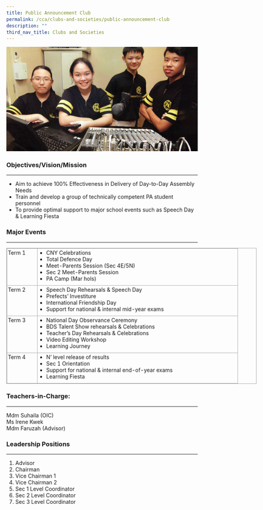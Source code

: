```yaml
---
title: Public Announcement Club
permalink: /cca/clubs-and-societies/public-announcement-club
description: ""
third_nav_title: Clubs and Societies
---
```

![Public Announcement Club](/images/Public-Announcement.jpg)

### Objectives/Vision/Mission
-------------------------

*   Aim to achieve 100% Effectiveness in Delivery of Day-to-Day Assembly Needs
*   Train and develop a group of technically competent PA student personnel
*   To provide optimal support to major school events such as Speech Day & Learning Fiesta

### Major Events
------------

<table class="iveo_table ives_tab_simple3" style="margin: 0px; outline: 0px; padding: 0px; border-collapse: collapse; border: 1px solid rgb(170, 170, 170); width: 659px;"><tbody style="margin: 0px; outline: 0px; padding: 0px;"><tr style="margin: 0px; outline: 0px; padding: 0px;"><td width="73" valign="top" style="margin: 0px; outline: 0px; padding: 2px; text-align: left; border: 1px solid rgb(170, 170, 170); width: 75px;">Term 1</td><td valign="top" style="margin: 0px; outline: 0px; padding: 2px; text-align: left; border: 1px solid rgb(170, 170, 170); width: 523px;"><ul style="margin: 0px 0px 0.5em 1.5em; outline: 0px; padding: 0px;"><li style="margin: 0px; outline: 0px; padding: 0px; text-align: left;">CNY Celebrations</li><li style="margin: 0px; outline: 0px; padding: 0px; text-align: left;">Total Defence Day</li><li style="margin: 0px; outline: 0px; padding: 0px; text-align: left;">Meet-Parents Session (Sec 4E/5N)</li><li style="margin: 0px; outline: 0px; padding: 0px; text-align: left;">Sec 2 Meet-Parents Session</li><li style="margin: 0px; outline: 0px; padding: 0px; text-align: left;">PA Camp (Mar hols)</li></ul></td></tr><tr style="margin: 0px; outline: 0px; padding: 0px;"><td width="73" valign="top" style="margin: 0px; outline: 0px; padding: 2px; text-align: left; border: 1px solid rgb(170, 170, 170);">Term 2</td><td valign="top" style="margin: 0px; outline: 0px; padding: 2px; text-align: left; border: 1px solid rgb(170, 170, 170);"><ul style="margin: 0px 0px 0.5em 1.5em; outline: 0px; padding: 0px;"><li style="margin: 0px; outline: 0px; padding: 0px; text-align: left;">Speech Day Rehearsals &amp; Speech Day</li><li style="margin: 0px; outline: 0px; padding: 0px; text-align: left;">Prefects’ Investiture</li><li style="margin: 0px; outline: 0px; padding: 0px; text-align: left;">International Friendship Day</li><li style="margin: 0px; outline: 0px; padding: 0px; text-align: left;">Support for national &amp; internal mid-year exams</li></ul></td></tr><tr style="margin: 0px; outline: 0px; padding: 0px;"><td width="73" valign="top" style="margin: 0px; outline: 0px; padding: 2px; text-align: left; border: 1px solid rgb(170, 170, 170);">Term 3</td><td valign="top" style="margin: 0px; outline: 0px; padding: 2px; text-align: left; border: 1px solid rgb(170, 170, 170);"><ul style="margin: 0px 0px 0.5em 1.5em; outline: 0px; padding: 0px;"><li style="margin: 0px; outline: 0px; padding: 0px; text-align: left;">National Day Observance Ceremony</li><li style="margin: 0px; outline: 0px; padding: 0px; text-align: left;">BDS Talent Show rehearsals &amp; Celebrations</li><li style="margin: 0px; outline: 0px; padding: 0px; text-align: left;">Teacher’s Day Rehearsals &amp; Celebrations</li><li style="margin: 0px; outline: 0px; padding: 0px; text-align: left;">Video Editing Workshop</li><li style="margin: 0px; outline: 0px; padding: 0px; text-align: left;">Learning Journey</li></ul></td></tr><tr style="margin: 0px; outline: 0px; padding: 0px;"><td width="73" valign="top" style="margin: 0px; outline: 0px; padding: 2px; text-align: left; border: 1px solid rgb(170, 170, 170);">Term 4</td><td valign="top" style="margin: 0px; outline: 0px; padding: 2px; text-align: left; border: 1px solid rgb(170, 170, 170);"><ul style="margin: 0px 0px 0.5em 1.5em; outline: 0px; padding: 0px;"><li style="margin: 0px; outline: 0px; padding: 0px; text-align: left;">N’ level release of results</li><li style="margin: 0px; outline: 0px; padding: 0px; text-align: left;">Sec 1 Orientation</li><li style="margin: 0px; outline: 0px; padding: 0px; text-align: left;">Support for national &amp; internal end-of-year exams</li><li style="margin: 0px; outline: 0px; padding: 0px; text-align: left;">Learning Fiesta</li></ul></td></tr></tbody></table>

### Teachers-in-Charge:
-------------------

Mdm Suhaila (OIC)   
Ms Irene Kwek   
Mdm Faruzah (Advisor)  

### Leadership Positions
--------------------

1) Advisor  
2) Chairman  
3) Vice Chairman 1  
4) Vice Chairman 2  
5) Sec 1 Level Coordinator  
6) Sec 2 Level Coordinator  
7) Sec 3 Level Coordinator
